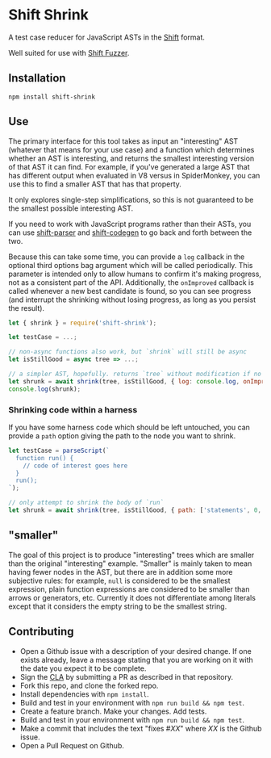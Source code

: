 # Shift Shrink

A test case reducer for JavaScript ASTs in the [Shift](https://github.com/shapesecurity/shift-spec) format.

Well suited for use with [Shift Fuzzer](https://github.com/shapesecurity/shift-fuzzer-js).

## Installation

```
npm install shift-shrink
```

## Use

The primary interface for this tool takes as input an "interesting" AST (whatever that means for your use case) and a function which determines whether an AST is interesting, and returns the smallest interesting version of that AST it can find. For example, if you've generated a large AST that has different output when evaluated in V8 versus in SpiderMonkey, you can use this to find a smaller AST that has that property.

It only explores single-step simplifications, so this is not guaranteed to be the smallest possible interesting AST.

If you need to work with JavaScript programs rather than their ASTs, you can use [shift-parser](https://github.com/shapesecurity/shift-parser-js) and [shift-codegen](https://github.com/shapesecurity/shift-codegen-js) to go back and forth between the two.

Because this can take some time, you can provide a `log` callback in the optional third options bag argument which will be called periodically. This parameter is intended only to allow humans to confirm it's making progress, not as a consistent part of the API. Additionally, the `onImproved` callback is called whenever a new best candidate is found, so you can see progress (and interrupt the shrinking without losing progress, as long as you persist the result).

```js
let { shrink } = require('shift-shrink');

let testCase = ...;

// non-async functions also work, but `shrink` will still be async
let isStillGood = async tree => ...;

// a simpler AST, hopefully. returns `tree` without modification if no reduction is possible
let shrunk = await shrink(tree, isStillGood, { log: console.log, onImproved: tree => fs.writeFileSync('best.js', JSON.stringify(tree), 'utf8') });
console.log(shrunk);
```

### Shrinking code within a harness

If you have some harness code which should be left untouched, you can provide a `path` option giving the path to the node you want to shrink.

```js
let testCase = parseScript(`
  function run() {
    // code of interest goes here
  }
  run();
`);

// only attempt to shrink the body of `run`
let shrunk = await shrink(tree, isStillGood, { path: ['statements', 0, 'body'] });
```

## "smaller"

The goal of this project is to produce "interesting" trees which are smaller than the original "interesting" example. "Smaller" is mainly taken to mean having fewer nodes in the AST, but there are in addition some more subjective rules: for example, `null` is considered to be the smallest expression, plain function expressions are considered to be smaller than arrows or generators, etc. Currently it does not differentiate among literals except that it considers the empty string to be the smallest string.

## Contributing

* Open a Github issue with a description of your desired change. If one exists already, leave a message stating that you are working on it with the date you expect it to be complete.
* Sign the [CLA](https://github.com/shapesecurity/CLA) by submitting a PR as described in that repository.
* Fork this repo, and clone the forked repo.
* Install dependencies with `npm install`.
* Build and test in your environment with `npm run build && npm test`.
* Create a feature branch. Make your changes. Add tests.
* Build and test in your environment with `npm run build && npm test`.
* Make a commit that includes the text "fixes #*XX*" where *XX* is the Github issue.
* Open a Pull Request on Github.

